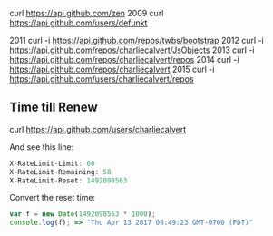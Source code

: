 curl https://api.github.com/zen
 2009  curl https://api.github.com/users/defunkt

 2011  curl -i https://api.github.com/repos/twbs/bootstrap
 2012  curl -i https://api.github.com/repos/charliecalvert/JsObjects
 2013  curl -i https://api.github.com/repos/charliecalvert/repos
 2014  curl -i https://api.github.com/repos/charliecalvert
 2015  curl -i https://api.github.com/users/charliecalvert/repos

## Time till Renew

curl https://api.github.com/users/charliecalvert

And see this line:

```javascript
X-RateLimit-Limit: 60
X-RateLimit-Remaining: 58
X-RateLimit-Reset: 1492098563
```

Convert the reset time:

```javascript
var f = new Date(1492098563 * 1000);
console.log(f); => "Thu Apr 13 2017 08:49:23 GMT-0700 (PDT)"
```
